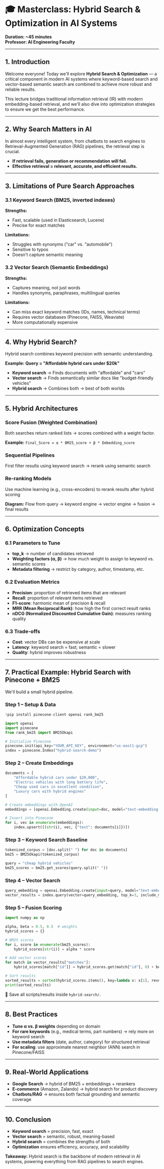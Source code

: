 # 🎓 Masterclass: Hybrid Search & Optimization in AI Systems

**Duration: ~45 minutes**  
**Professor: AI Engineering Faculty**

---

## 1. Introduction

Welcome everyone! Today we'll explore **Hybrid Search & Optimization** — a critical component in modern AI systems where keyword-based search and vector-based semantic search are combined to achieve more robust and reliable results.

This lecture bridges traditional information retrieval (IR) with modern embedding-based retrieval, and we'll also dive into optimization strategies to ensure we get the best performance.

---

## 2. Why Search Matters in AI

In almost every intelligent system, from chatbots to search engines to Retrieval-Augmented Generation (RAG) pipelines, the retrieval step is crucial.

- **If retrieval fails, generation or recommendation will fail.**
- **Effective retrieval = relevant, accurate, and efficient results.**

---

## 3. Limitations of Pure Search Approaches

### 3.1 Keyword Search (BM25, inverted indexes)

**Strengths:**
- Fast, scalable (used in Elasticsearch, Lucene)
- Precise for exact matches

**Limitations:**
- Struggles with synonyms ("car" vs. "automobile")
- Sensitive to typos
- Doesn't capture semantic meaning

### 3.2 Vector Search (Semantic Embeddings)

**Strengths:**
- Captures meaning, not just words
- Handles synonyms, paraphrases, multilingual queries

**Limitations:**
- Can miss exact keyword matches (IDs, names, technical terms)
- Requires vector databases (Pinecone, FAISS, Weaviate)
- More computationally expensive

---

## 4. Why Hybrid Search?

Hybrid search combines keyword precision with semantic understanding.

**Example: Query = "Affordable hybrid cars under $20k"**
- **Keyword search** → Finds documents with "affordable" and "cars"
- **Vector search** → Finds semantically similar docs like "budget-friendly vehicles"
- **Hybrid search** → Combines both → best of both worlds

---

## 5. Hybrid Architectures

### Score Fusion (Weighted Combination)
Both searches return ranked lists → scores combined with a weight factor.

**Example:** `Final_Score = α * BM25_score + β * Embedding_score`

### Sequential Pipelines
First filter results using keyword search → rerank using semantic search

### Re-ranking Models
Use machine learning (e.g., cross-encoders) to rerank results after hybrid scoring

**Diagram:** Flow from query → keyword engine → vector engine → fusion → final results

---

## 6. Optimization Concepts

### 6.1 Parameters to Tune
- **top_k** → number of candidates retrieved
- **Weighting factors (α, β)** → how much weight to assign to keyword vs. semantic scores
- **Metadata filtering** → restrict by category, author, timestamp, etc.

### 6.2 Evaluation Metrics
- **Precision**: proportion of retrieved items that are relevant
- **Recall**: proportion of relevant items retrieved
- **F1-score**: harmonic mean of precision & recall
- **MRR (Mean Reciprocal Rank)**: how high the first correct result ranks
- **nDCG (Normalized Discounted Cumulative Gain)**: measures ranking quality

### 6.3 Trade-offs
- **Cost**: vector DBs can be expensive at scale
- **Latency**: keyword search = fast; semantic = slower
- **Quality**: hybrid improves robustness

---

## 7. Practical Example: Hybrid Search with Pinecone + BM25

We'll build a small hybrid pipeline.

### Step 1 – Setup & Data

```python
!pip install pinecone-client openai rank_bm25

import openai
import pinecone
from rank_bm25 import BM25Okapi

# Initialize Pinecone
pinecone.init(api_key="YOUR_API_KEY", environment="us-east1-gcp")
index = pinecone.Index("hybrid-search-demo")
```

### Step 2 – Create Embeddings

```python
documents = [
    "Affordable hybrid cars under $20,000",
    "Electric vehicles with long battery life",
    "Cheap used cars in excellent condition",
    "Luxury cars with hybrid engines"
]

# Create embeddings with OpenAI
embeddings = [openai.Embedding.create(input=doc, model="text-embedding-3-small")["data"][0]["embedding"] for doc in documents]

# Insert into Pinecone
for i, vec in enumerate(embeddings):
    index.upsert([(str(i), vec, {"text": documents[i]})])
```

### Step 3 – Keyword Search Baseline

```python
tokenized_corpus = [doc.split(" ") for doc in documents]
bm25 = BM25Okapi(tokenized_corpus)

query = "cheap hybrid vehicles"
bm25_scores = bm25.get_scores(query.split(" "))
```

### Step 4 – Vector Search

```python
query_embedding = openai.Embedding.create(input=query, model="text-embedding-3-small")["data"][0]["embedding"]
vector_results = index.query(vector=query_embedding, top_k=3, include_metadata=True)
```

### Step 5 – Fusion Scoring

```python
import numpy as np

alpha, beta = 0.5, 0.5  # weights
hybrid_scores = {}

# BM25 scores
for i, score in enumerate(bm25_scores):
    hybrid_scores[str(i)] = alpha * score

# Add vector scores
for match in vector_results["matches"]:
    hybrid_scores[match["id"]] = hybrid_scores.get(match["id"], 0) + beta * match["score"]

# Sort results
sorted_results = sorted(hybrid_scores.items(), key=lambda x: x[1], reverse=True)
print(sorted_results)
```

📂 Save all scripts/results inside `hybrid-search/`.

---

## 8. Best Practices

- **Tune α vs. β weights** depending on domain
- **For rare keywords** (e.g., medical terms, part numbers) → rely more on keyword search
- **Use metadata filters** (date, author, category) for structured retrieval
- **For scaling**: use approximate nearest neighbor (ANN) search in Pinecone/FAISS

---

## 9. Real-World Applications

- **Google Search** → hybrid of BM25 + embeddings + rerankers
- **E-commerce** (Amazon, Zalando) → hybrid search for product discovery
- **Chatbots/RAG** → ensures both factual grounding and semantic coverage

---

## 10. Conclusion

- **Keyword search** = precision, fast, exact
- **Vector search** = semantic, robust, meaning-based
- **Hybrid search** = combines the strengths of both
- **Optimization** ensures efficiency, accuracy, and scalability

**Takeaway:** Hybrid search is the backbone of modern retrieval in AI systems, powering everything from RAG pipelines to search engines.
